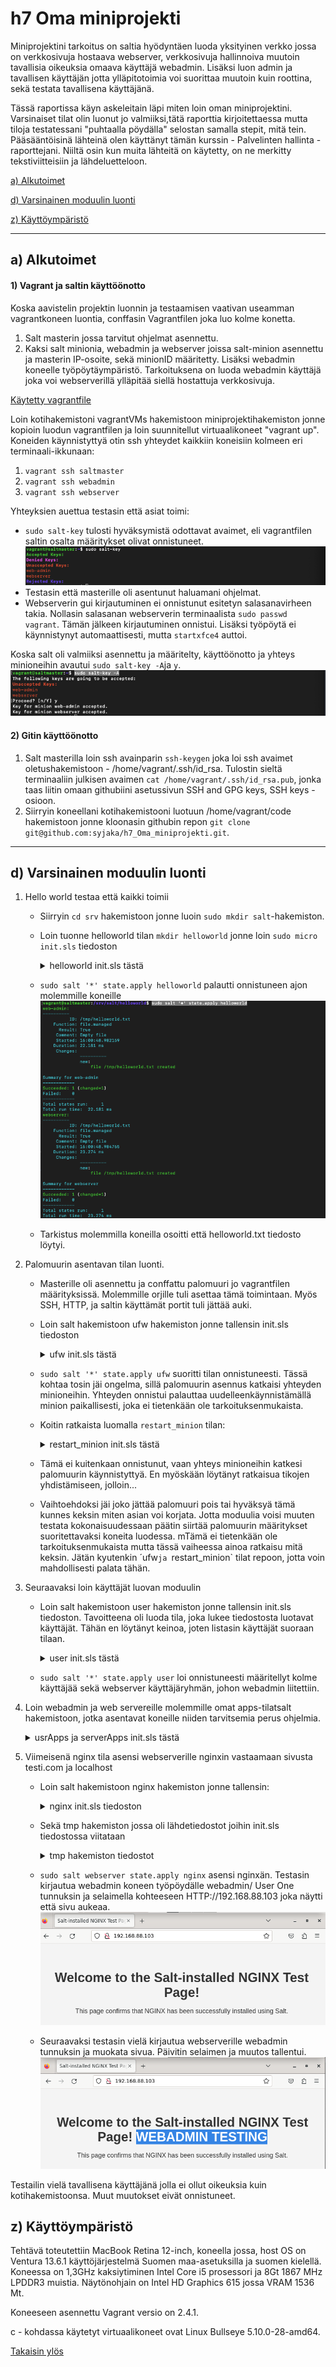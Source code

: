 # h7 Oma miniprojekti

Miniprojektini tarkoitus on saltia hyödyntäen luoda yksityinen verkko jossa on verkkosivuja hostaava webserver, verkkosivuja hallinnoiva muutoin tavallisia oikeuksia omaava käyttäjä webadmin. Lisäksi luon admin ja tavallisen käyttäjän jotta ylläpitotoimia voi suorittaa muutoin kuin roottina, sekä testata tavallisena käyttäjänä.

Tässä raportissa käyn askeleitain läpi miten loin oman miniprojektini. Varsinaiset tilat olin luonut jo valmiiksi,tätä raporttia kirjoitettaessa mutta  tiloja testatessani  "puhtaalla pöydälla" selostan samalla stepit, mitä tein. Pääsääntöisinä lähteinä olen käyttänyt tämän kurssin - Palvelinten hallinta - raporttejani. Niiltä osin kun muita lähteitä on käytetty, on ne merkitty tekstiviitteisiin ja lähdeluetteloon.

[a) Alkutoimet](https://github.com/syjaka/Palvelinten-Hallinta-2024/blob/main/h7_Oma_miniprojekti.md#a-alkutoimet)

[d) Varsinainen moduulin luonti](https://github.com/syjaka/Palvelinten-Hallinta-2024/edit/main/h7_Oma_miniprojekti.md#d-varsinainen-moduulin-luonti)

[z) Käyttöympäristö](https://github.com/syjaka/Palvelinten-Hallinta-2024/blob/main/h7_Oma_miniprojekti.md#z-k%C3%A4ytt%C3%B6ymp%C3%A4rist%C3%B6)


---
##  a) Alkutoimet

#### 1) Vagrant ja saltin käyttöönotto

Koska aavistelin projektin luonnin ja testaamisen vaativan useamman vagrantkoneen luontia, conffasin Vagrantfilen joka luo kolme konetta.
1. Salt masterin jossa tarvitut ohjelmat asennettu.
2. Kaksi salt minionia, webadmin ja webserver joissa salt-minion asennettu ja masterin IP-osoite, sekä minionID määritetty. Lisäksi webadmin koneelle työpöytäympäristö. Tarkoituksena on luoda webadmin käyttäjä joka  voi webserverillä ylläpitää siellä hostattuja verkkosivuja.

[Käytetty vagrantfile](https://github.com/syjaka/h7_Oma_miniprojekti/blob/main/Vagrantfile)

Loin kotihakemistoni vagrantVMs hakemistoon miniprojektihakemiston jonne kopioin luodun vagrantfilen ja loin suunnitellut virtuaalikoneet "vagrant up".
Koneiden käynnistyttyä otin ssh yhteydet kaikkiin koneisiin kolmeen eri terminaali-ikkunaan:
1. `vagrant ssh saltmaster`
2. `vagrant ssh webadmin`
3. `vagrant ssh webserver`

Yhteyksien auettua testasin että asiat toimi:
- `sudo salt-key` tulosti hyväksymistä odottavat avaimet, eli vagrantfilen saltin osalta määritykset olivat onnistuneet.
  ![h7-001](https://github.com/syjaka/Palvelinten-Hallinta-2024/blob/main/images/h7-001.png)
- Testasin että masterille oli asentunut haluamani ohjelmat.
- Webserverin gui kirjautuminen ei onnistunut esitetyn salasanavirheen takia. Nollasin salasanan webserverin terminaalista `sudo passwd vagrant`. Tämän jälkeen kirjautuminen onnistui.
  Lisäksi työpöytä ei käynnistynyt automaattisesti, mutta `startxfce4` auttoi.

Koska salt oli valmiiksi asennettu ja määritelty, käyttöönotto ja yhteys minioneihin avautui `sudo salt-key -A`ja `y`.
![h7-002](https://github.com/syjaka/Palvelinten-Hallinta-2024/blob/main/images/h7-002.png)

#### 2) Gitin käyttöönotto

1. Salt masterilla loin ssh avainparin `ssh-keygen` joka loi ssh avaimet oletushakemistoon - /home/vagrant/.ssh/id_rsa. Tulostin sieltä terminaaliin julkisen avaimen `cat /home/vagrant/.ssh/id_rsa.pub`, jonka taas liitin omaan githubiini asetussivun SSH and GPG keys, SSH keys -osioon.
2. Siirryin koneellani kotihakemistooni luotuun /home/vagrant/code hakemistoon jonne kloonasin githubin repon `git clone git@github.com:syjaka/h7_Oma_miniprojekti.git`.  

---

## d) Varsinainen moduulin luonti

1. Hello world testaa että kaikki toimii
    - Siirryin `cd srv` hakemistoon jonne luoin `sudo mkdir salt`-hakemiston.
    - Loin tuonne helloworld tilan `mkdir helloworld` jonne loin `sudo micro init.sls` tiedoston
      <details>
      <summary>helloworld init.sls tästä</summary>
        
          /tmp/helloworld.txt:
            file.managed
      </details>
    - `sudo salt '*' state.apply helloworld` palautti onnistuneen ajon molemmille koneille
      ![h7-003](https://github.com/syjaka/Palvelinten-Hallinta-2024/blob/main/images/h7-003.png)
    - Tarkistus molemmilla koneilla osoitti että helloworld.txt tiedosto löytyi.

2. Palomuurin asentavan tilan luonti.
    - Masterille oli asennettu ja conffattu palomuuri jo vagrantfilen määrityksissä. Molemmille orjille tuli asettaa tämä toimintaan. Myös SSH, HTTP, ja saltin käyttämät portit tuli jättää auki.
    - Loin salt hakemistoon ufw hakemiston jonne tallensin init.sls tiedoston
      <details>
      <summary> ufw init.sls tästä</summary>
      
          ufw:
            pkg.installed
          
          ufw.service:
            service.running:
              - require:
                - pkg: ufw
              - cmd.run:
                - name: 'ufw enable'
                - unless: 'ufw status | grep active'
          
          'ufw allow 22/tcp':
            cmd.run:
              - unless: "ufw status verbose | grep '^22/tcp'"
          
          'ufw allow 80/tcp':
            cmd.run:
              - unless: "ufw status verbose | grep '^80/tcp'"
          
          'ufw allow 4505/tcp':
            cmd.run:
              - unless: "ufw status verbose | grep '^4505/tcp'"
          
          'ufw allow 4506/tcp':
            cmd.run:
              - unless: "ufw status verbose | grep '^4506/tcp'"

      </details>
    - `sudo salt '*' state.apply ufw` suoritti tilan onnistuneesti. Tässä kohtaa tosin jäi ongelma, sillä palomuurin asennus katkaisi yhteyden minioneihin. Yhteyden onnistui palauttaa uudelleenkäynnistämällä minion paikallisesti, joka ei tietenkään ole tarkoituksenmukaista.
    - Koitin ratkaista luomalla `restart_minion` tilan:
      
      <details>
      <summary> restart_minion init.sls tästä</summary>
      
          restart_minion:
          cmd.run:
              - name: 'systemctl restart salt-minion'
              - onchanges:
                - cmd: 'ufw allow 22/tcp'
                - cmd: 'ufw allow 80/tcp'
                - cmd: 'ufw allow 4505/tcp'
                - cmd: 'ufw allow 4506/tcp'
   
    - Tämä ei kuitenkaan onnistunut, vaan yhteys minioneihin katkesi palomuurin käynnistyttyä. En myöskään löytänyt ratkaisua tikojen yhdistämiseen, jolloin...
    - Vaihtoehdoksi jäi joko jättää palomuuri pois tai hyväksyä tämä kunnes keksin miten asian voi korjata. Jotta moduulia voisi muuten testata kokonaisuudessaan päätin siirtää palomuurin määritykset suoritettavaksi koneita luodessa. mTämä ei tietenkään ole tarkoituksenmukaista mutta tässä vaiheessa ainoa ratkaisu mitä keksin. Jätän kyutenkin ´ufw`ja `restart_minion` tilat repoon, jotta voin mahdollisesti palata tähän.

      
3. Seuraavaksi loin käyttäjät luovan moduulin
    - Loin salt hakemistoon user hakemiston jonne tallensin init.sls tiedoston. Tavoitteena oli luoda tila, joka lukee tiedostosta luotavat käyttäjät. Tähän en löytänyt keinoa, joten listasin käyttäjät suoraan tilaan.
      <details>
      <summary> user init.sls tästä</summary>
        
          create_groups:
            group.present:
              - names:
                - webserver
          
          admin:
            user.present:
              - name: admin
              - fullname: Admin
              - shell: /bin/bash
              - uid: 1001
              - groups:
                - users
                - sudo
                - webserver
              - home: /home/admin
              - password: $1$bTZqB.KC$M1Silm8xtymp4nhSyRa0x0   # Admin
          
          webadmin:
            user.present:
              - name: webadmin
              - fullname: User One
              - shell: /bin/bash
              - uid: 2001
              - groups:
                - users
                - webserver
              - home: /home/webadmin
              - password: $1$m61LQpa5$KICoJcAk7O.XWzu3/YcYB1    # User One
          
          basic:
            user.present:
              - name: basic
              - fullname: User Two
              - shell: /bin/bash
              - uid: 3001
              - groups:
                - users
              - home: /home/basic
              - password: $1$z6y5IghC$sgtr0efVyO1aF9MP443On/    # User Two
   
    - `sudo salt '*' state.apply user` loi onnistuneesti määritellyt kolme käyttäjää sekä webserver käyttäjäryhmän, johon webadmin liitettiin.
4. Loin webadmin ja web servereille molemmille omat apps-tilatsalt hakemistoon, jotka asentavat koneille niiden tarvitsemia perus ohjelmia.
       <details>
          <summary> usrApps ja serverApps init.sls tästä</summary>esh
   UserApps
   
            usrApps:
              pkg.installed:
                - pkgs:
                  - git
                  - bash-completion
                  - pwgen
                  - micro
                  - ssh
                  - tree
                  - wget
                  - curl
   ServerApps
   
             serverApps:
            pkg.installed:
              - pkgs:
                - git
                - bash-completion
                - micro
                - ssh
                - curl
   
   <details>
    - `sudo salt webadmin state.apply usrApps`ja `sudo salt webadmin state.apply serverApps` asensi webadminille halutut ohjelmat
6. Viimeisenä nginx tila asensi webserverille nginxin vastaamaan sivusta testi.com ja localhost
    - Loin salt hakemistoon nginx hakemiston jonne tallensin:
      <details>
      <summary> nginx init.sls tiedoston</summary>

          nginx:
            pkg.installed
          
          /etc/nginx/sites-available/testi.com:
            file.managed:
              - source: "salt://nginx/tmp/testi.com"
           
          /etc/nginx/sites-enabled/default:
             file.absent
          
          /etc/nginx/sites-enabled/testi.com:
            file.symlink:
              - target: "../sites-available/testi.com"
           
          /home/vagrant/nginx:
             file.directory:
               - name: /home/vagrant/nginx/
               - group: webserver
               - dir_mode: 775
          
          /home/vagrant/nginx/public_html:
             file.directory:
               - name: /home/vagrant/nginx/public_html/
               - group: webserver
               - dir_mode: 775
               - unless: test -d /home/vagrant/nginx/public_html
          
          /home/vagrant/nginx/public_html/index.html:
             file.managed:
               - source: "salt://nginx/tmp/index.html"
               - group: webserver
               - mode: 664
               - unless: test -f /home/vagrant/nginx/public_html/index.html
          
          /etc/hosts:
                 file.managed:
                   - source: "salt://nginx/tmp/hosts"
          
          nginx.service:
            service.running:
              - name: nginx
              - enable: True
              - restart: True
              - watch:
                - file: /etc/nginx/sites-available/testi.com
                - file: /etc/nginx/sites-enabled/testi.com
                - file: /home/vagrant/nginx/public_html/index.html
    



   - Sekä tmp hakemiston jossa oli lähdetiedostot joihin init.sls tiedostossa viitataan
     <details>
      <summary> tmp hakemiston tiedostot </summary>
     hosts:
                    
                              127.0.0.1	          localhost
                              127.0.0.2	          bullseye
                              ff02::1		ip6-allnodes
                              ff02::2		ip6-allrouters
                              
                              127.0.1.1          webserver
                    
     index.html:
                    
          
                  <!DOCTYPE html>
                  <html lang="en">
                  <head>
                      <meta charset="UTF-8">
                      <meta name="viewport" content="width=device-width, initial-scale=1.0">
                      <title>Salt-installed NGINX Test Page</title>
                      <style>
                          body {
                              font-family: Arial, sans-serif;
                              margin: 0;
                              padding: 0;
                              background-color: #f4f4f4;
                              color: #333;
                              text-align: center;
                              padding-top: 50px;
                          }
                          h1 {
                              font-size: 36px;
                              margin-bottom: 20px;
                          }
                          p {
                              font-size: 18px;
                              margin-bottom: 20px;
                          }
                      </style>
                  </head>
                  <body>
                      <h1>Welcome to the Salt-installed NGINX Test Page!</h1>
                      <p>This page confirms that NGINX has been successfully installed using Salt.</p>
                  </body>
                  </html>
          
     testi.com ngnx-conf tiedosto:
              
                      server {
                          listen 80;  
                          server_name localhost;
                      
                          root /home/vagrant/nginx/public_html;  
                          index index.html;  
                      
                          location / {
                              try_files $uri $uri/ =404;  
                          }
                      }
                  
          <details>

            
   - `sudo salt webserver state.apply nginx`  asensi nginxän. Testasin kirjautua webadmin koneen työpöydälle webadmin/ User One tunnuksin ja selaimella kohteeseen HTTP://192.168.88.103 joka näytti että sivu aukeaa.
     ![h7-004](https://github.com/syjaka/Palvelinten-Hallinta-2024/blob/main/images/!h7-004.png)
   - Seuraavaksi testasin vielä kirjautua webserverille webadmin tunnuksin ja muokata sivua. Päivitin selaimen ja muutos tallentui.
     ![h7-005](https://github.com/syjaka/Palvelinten-Hallinta-2024/blob/main/images/h7-005.png)
  
Testailin vielä tavallisena käyttäjänä jolla ei ollut oikeuksia kuin kotihakemistoonsa. Muut muutokset eivät onnistuneet.

## z) Käyttöympäristö
Tehtävä toteutettiin MacBook Retina 12-inch, koneella jossa, host OS on Ventura 13.6.1 käyttöjärjestelmä Suomen maa-asetuksilla ja suomen kielellä. Koneessa on 1,3GHz kaksiytiminen Intel Core i5 prosessori ja 8Gt 1867 MHz LPDDR3 muistia. Näytönohjain on Intel HD Graphics 615 jossa VRAM 1536 Mt.

Koneeseen asennettu Vagrant versio on 2.4.1.

c - kohdassa käytetyt virtuaalikoneet ovat Linux Bullseye 5.10.0-28-amd64.

[Takaisin ylös](https://github.com/syjaka/Palvelinten-Hallinta-2024/blob/main/h7_Oma_miniprojekti.md#h7-oma-miniprojekti)
